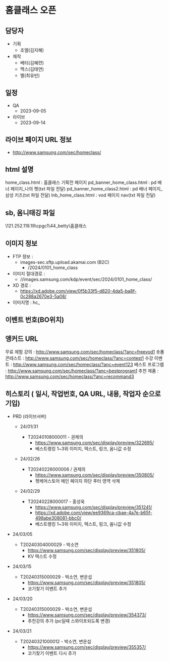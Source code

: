 # 홈클래스 오픈

## 담당자

+ 기획
    - 조엘(김지혜)
+ 제작
    - 베티(김혜련)
    - 맥스(김태연)
    - 벨(최유빈)



## 일정

+ QA
    - 2023-09-05
+ 라이브
    - 2023-09-14



##  라이브 페이지 URL 정보

+ http://www.samsung.com/sec/homeclass/



## html 설명

home_class.html : 홈클래스 기획전 페이지
pd_banner_home_class.html : pd 배너 페이지_나의 펫(txt 파일 전달)
pd_banner_home_class2.html : pd 배너 페이지_삼성 키즈(txt 파일 전달)
lnb_home_class.html : vod 페이지 nav(txt 파일 전달)



## sb, 옴니태깅 파일

\\121.252.119.19\cpgc1\44_betty\홈클래스



## 이미지 정보

- FTP 정보 : 
  - images-sec.sftp.upload.akamai.com (B2C)
    - /2024/0101_home_class
- 이미지 절대경로 : 
  - //images.samsung.com/kdp/event/sec/2024/0101_home_class/
- XD 경로 : 
  - https://xd.adobe.com/view/0f5b33f5-d820-4da5-ba8f-0c288a2670e3-5a08/
- 이미지명 : hc_



## 이벤트 번호(BO위치)



## 앵커드 URL

<!-- s: 23.09.06 betty: 해당 영역은 기획자 요청건 아님/lnb_home_class.html 소스 때문에 임의로 만들었습니다 -->
무료 체험 강의 : http://www.samsung.com/sec/homeclass/?anc=freevod1
숏폼 콘테스트 : http://www.samsung.com/sec/homeclass/?anc=contest1
수강 이벤트 : http://www.samsung.com/sec/homeclass/?anc=event123
베스트 프로그램 : http://www.samsung.com/sec/homeclass/?anc=bestprogram1
추천 제품 : http://www.samsung.com/sec/homeclass/?anc=recommand3
<!-- e: 23.09.06 betty: 해당 영역은 기획자 요청건 아님/lnb_home_class.html 소스 때문에 임의로 만들었습니다 -->


## 히스토리 ( 일시, 작업번호, QA URL, 내용, 작업자 순으로 기입)

- PRD (라이브서버)
  - 24/01/31
    - T20240108000011 - 권제의
      - https://www.samsung.com/sec/display/preview/322695/
      - 베스트랭킹 1~3위 이미지, 텍스트, 링크, 옴니값 수정

  - 24/02/26
    - T20240226000006 / 권제의
      - https://www.samsung.com/sec/display/preview/350805/
      - 펫케어스토어 메인 페이지 하단 푸터 영역 삭제

  - 24/02/29
    - T20240228000017 - 홍성욱
      - https://www.samsung.com/sec/display/preview/351241/
      - https://xd.adobe.com/view/ee9369ca-cbae-4a7e-b65f-498abe308081-bbc0/
      - 베스트랭킹 1~3위 이미지, 텍스트, 링크, 옴니값 수정

- 24/03/05
  - T20240304000029 - 박소연
    - https://www.samsung.com/sec/display/preview/351805/
    - KV 텍스트 수정

- 24/03/15
  - T20240315000029 - 박소연, 변운섭
    - https://www.samsung.com/sec/display/preview/351805/
    - 코기찾기 이벤트 추가

- 24/03/20
  - T20240315000029 - 박소연, 변운섭
    - https://www.samsung.com/sec/display/preview/354373/
    - 추천강의 추가 (pc일때 스와이프되도록 변경)

- 24/03/21
  - T20240321000012 - 박소연, 변운섭
    - https://www.samsung.com/sec/display/preview/355357/
    - 코기찾기 이벤트 다시 추가